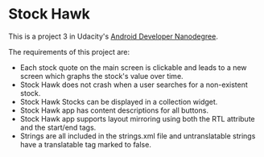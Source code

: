 # Stock Hawk

This is a project 3 in Udacity's [Android Developer Nanodegree](https://www.udacity.com/course/android-developer-nanodegree-by-google--nd801). 

The requirements of this project are:
- Each stock quote on the main screen is clickable and leads to a new screen which graphs the stock's value over time.
- Stock Hawk does not crash when a user searches for a non-existent stock.
- Stock Hawk Stocks can be displayed in a collection widget.
- Stock Hawk app has content descriptions for all buttons.
- Stock Hawk app supports layout mirroring using both the RTL attribute and the start/end tags.
- Strings are all included in the strings.xml file and untranslatable strings have a translatable tag marked to false.
